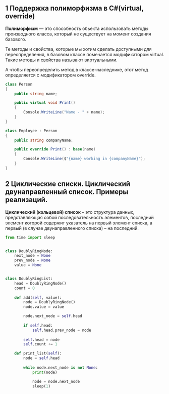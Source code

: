## 1 Поддержка полиморфизма в C#(virtual, override)

**Полиморфизм** — это способность обьекта использовать методы производного класса, который не существует на момент создания базового.

Те методы и свойства, которые мы хотим сделать доступными для переопределения, в базовом классе помечается модификатором virtual. Такие методы и свойства называют виртуальными.

А чтобы переопределить метод в классе-наследнике, этот метод определяется с модификатором override.

```cs
class Person
{
    public string name;

    public virtual void Print()
    {
        Console.WriteLine("Name - " + name);
    }
}

class Employee : Person
{
    public string companyName;

    public override Print() : base(name)
    {
        Console.WriteLine($"{name} working in {companyName}");
    }
}
```

## 2 Циклические списки. Циклический двунаправленный список. Примеры реализаций.

**Циклический (кольцевой) список** – это структура данных, представляющая собой последовательность элементов, последний элемент которой содержит указатель на первый элемент списка, а первый (в случае двунаправленного списка) – на последний.

```python
from time import sleep


class DoublyRingNode:
    next_node = None
    prev_node = None
    value = None


class DoublyRingList:
    head = DoublyRingNode()
    count = 0
  
    def add(self, value):
        node = DoublyRingNode()
        node.value = value

        node.next_node = self.head
    
        if self.head:
            self.head.prev_node = node
        
        self.head = node
        self.count += 1

    def print_list(self):
        node = self.head
    
        while node.next_node is not None:
            print(node)

            node = node.next_node
            sleep(1)
```
